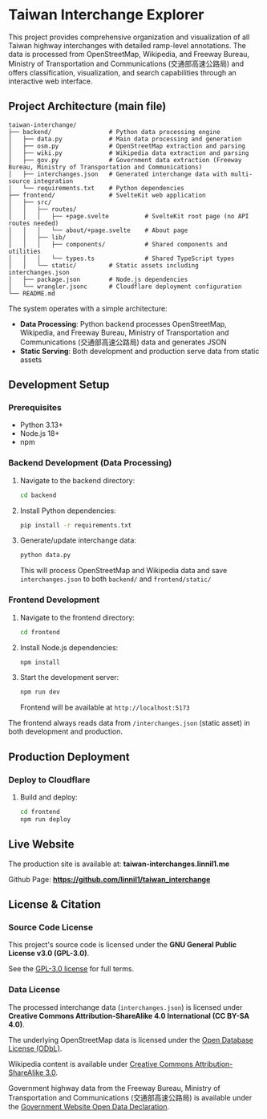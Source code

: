 # Taiwan Interchange Explorer

This project provides comprehensive organization and visualization of all Taiwan highway interchanges with detailed ramp-level annotations. The data is processed from OpenStreetMap, Wikipedia, and Freeway Bureau, Ministry of Transportation and Communications (交通部高速公路局) and offers classification, visualization, and search capabilities through an interactive web interface.

## Project Architecture (main file)

```
taiwan-interchange/
├── backend/                # Python data processing engine
│   ├── data.py             # Main data processing and generation
│   ├── osm.py              # OpenStreetMap extraction and parsing
│   ├── wiki.py             # Wikipedia data extraction and parsing
│   ├── gov.py              # Government data extraction (Freeway Bureau, Ministry of Transportation and Communications)
│   ├── interchanges.json   # Generated interchange data with multi-source integration
│   └── requirements.txt    # Python dependencies
├── frontend/               # SvelteKit web application
│   ├── src/
│   │   ├── routes/
│   │   │   ├── +page.svelte          # SvelteKit root page (no API routes needed)
│   │   │   └── about/+page.svelte    # About page
│   │   ├── lib/
│   │   │   ├── components/           # Shared components and utilities
│   │   │   └── types.ts              # Shared TypeScript types
│   │   └── static/         # Static assets including interchanges.json
│   ├── package.json        # Node.js dependencies
│   └── wrangler.jsonc      # Cloudflare deployment configuration
└── README.md
```

The system operates with a simple architecture:
- **Data Processing**: Python backend processes OpenStreetMap, Wikipedia, and Freeway Bureau, Ministry of Transportation and Communications (交通部高速公路局) data and generates JSON
- **Static Serving**: Both development and production serve data from static assets

## Development Setup

### Prerequisites
- Python 3.13+ 
- Node.js 18+
- npm

### Backend Development (Data Processing)
1. Navigate to the backend directory:
   ```bash
   cd backend
   ```

2. Install Python dependencies:
   ```bash
   pip install -r requirements.txt
   ```

3. Generate/update interchange data:
   ```bash
   python data.py
   ```
   This will process OpenStreetMap and Wikipedia data and save `interchanges.json` to both `backend/` and `frontend/static/`

### Frontend Development  
1. Navigate to the frontend directory:
   ```bash
   cd frontend
   ```

2. Install Node.js dependencies:
   ```bash
   npm install
   ```

3. Start the development server:
   ```bash
   npm run dev
   ```
   Frontend will be available at `http://localhost:5173`

The frontend always reads data from `/interchanges.json` (static asset) in both development and production.

## Production Deployment

### Deploy to Cloudflare
1. Build and deploy:
   ```bash
   cd frontend
   npm run deploy
   ```

## Live Website

The production site is available at: **taiwan-interchanges.linnil1.me**

Github Page: **https://github.com/linnil1/taiwan_interchange**

## License & Citation

### Source Code License
This project's source code is licensed under the **GNU General Public License v3.0 (GPL-3.0)**. 

See the [GPL-3.0 license](https://www.gnu.org/licenses/gpl-3.0.html) for full terms.

### Data License
The processed interchange data (`interchanges.json`) is licensed under **Creative Commons Attribution-ShareAlike 4.0 International (CC BY-SA 4.0)**.

The underlying OpenStreetMap data is licensed under the [Open Database License (ODbL)](https://opendatacommons.org/licenses/odbl/).

Wikipedia content is available under [Creative Commons Attribution-ShareAlike 3.0](https://creativecommons.org/licenses/by-sa/3.0/).

Government highway data from the Freeway Bureau, Ministry of Transportation and Communications (交通部高速公路局) is available under the [Government Website Open Data Declaration](https://www.freeway.gov.tw/Publish.aspx?cnid=1660).